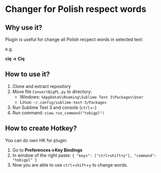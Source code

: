 # Changer for Polish respect words
## Why use it?
Plugin is useful for change all Polish recpect words in selected text:

e.g.

**cię -> Cię**

## How to use it?
1. Clone and extract repository
2. Move file `ConvertBigPL.py` to directory:
   - Windows: `%AppData%\Roaming\Sublime Text 3\Packages\User`
   - Linux: `~/.config/sublime-text-3/Packages`
3. Run Sublime Text 3 and console (`ctrl`+`~`)
4. Run command: `view.run_command("tobigpl")`

## How to create Hotkey?
You can do own HK for plugin:
1. Go to **Preferences->Key Bindings**
2. In window of the right paste: `{ "keys": ["ctrl+shift+y"], "command": "tobigpl" }`
3. Now you are able to use `ctrl`+`shift`+`y` to change words.
